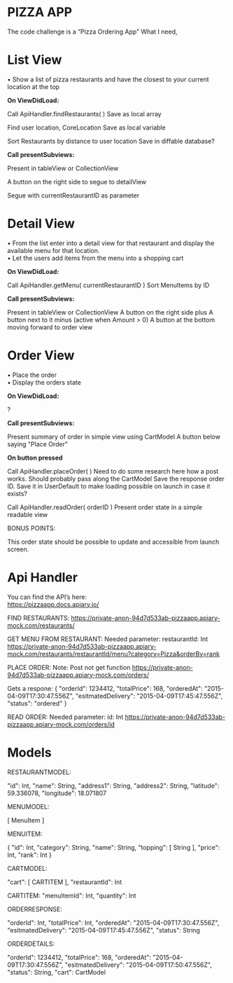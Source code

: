 #  PIZZA APP

The code challenge is a “Pizza Ordering App” 
What I need,

# List View
• Show a list of pizza restaurants and have the closest to your current location at the top 

**On ViewDidLoad:**

Call ApiHandler.findRestaurants( )
Save as local array

Find user location, CoreLocation
Save as local variable

Sort Restaurants by distance to user location
Save in diffable database?

**Call presentSubviews:**

Present in tableView or CollectionView

A button on the right side to segue to detailView

Segue with currentRestaurantID as parameter


# Detail View
• From the list enter into a detail view for that restaurant and display the available menu for that location.        
• Let the users add items from the menu into a shopping cart     

**On ViewDidLoad:**

Call ApiHandler.getMenu( currentRestaurantID ) 
Sort MenuItems by ID

**Call presentSubviews:**

Present in tableView or CollectionView
A button on the right side plus
A button next to it minus (active when Amount > 0)
A button at the bottom moving forward to order view

# Order View
• Place the order         
• Display the orders state 

**On ViewDidLoad:**

  ?

**Call presentSubviews:**

Present summary of order in simple view using CartModel
A button below saying "Place Order"

**On button pressed** 

Call ApiHandler.placeOrder( ) Need to do some research here how a post works. Should probably pass along the CartModel
Save the response order ID. Save it in UserDefault to make loading possible on launch in case it exists?

Call ApiHandler.readOrder( orderID ) 
Present order state in a simple readable view 

BONUS POINTS: 

This order state should be possible to update and accessible from launch screen. 

# Api Handler

You can find the API’s here:  
https://pizzaapp.docs.apiary.io/

FIND RESTAURANTS: 
https://private-anon-94d7d533ab-pizzaapp.apiary-mock.com/restaurants/

GET MENU FROM RESTAURANT: 
Needed parameter: restaurantId: Int
https://private-anon-94d7d533ab-pizzaapp.apiary-mock.com/restaurants/restaurantId/menu?category=Pizza&orderBy=rank

PLACE ORDER:
Note: Post not get function
https://private-anon-94d7d533ab-pizzaapp.apiary-mock.com/orders/

Gets a respone: 
{
  "orderId": 1234412,
  "totalPrice": 168,
  "orderedAt": "2015-04-09T17:30:47.556Z",
  "esitmatedDelivery": "2015-04-09T17:45:47.556Z",
  "status": "ordered"
}

READ ORDER:
Needed parameter: id: Int
https://private-anon-94d7d533ab-pizzaapp.apiary-mock.com/orders/id

# Models

RESTAURANTMODEL:

"id": Int,
 "name": String,
 "address1": String,
 "address2": String,
 "latitude": 59.336078,
 "longitude": 18.071807
 
 MENUMODEL:
 
 [ MenuItem ] 
 
 MENUITEM:
 
 {
     "id": Int,
     "category": String,
     "name": String,
     "topping": [ String ],
     "price": Int,
     "rank": Int
   }

CARTMODEL:

"cart": [ CARTITEM ],
 "restaurantId": Int
 
 CARTITEM:
 "menuItemId": Int,
 "quantity": Int
 
 ORDERRESPONSE:
 
 "orderId": Int,
 "totalPrice": Int,
 "orderedAt": "2015-04-09T17:30:47.556Z",
 "esitmatedDelivery": "2015-04-09T17:45:47.556Z",
 "status": String
 
 ORDERDETAILS:
 
   "orderId": 1234412,
   "totalPrice": 168,
   "orderedAt": "2015-04-09T17:30:47.556Z",
   "esitmatedDelivery": "2015-04-09T17:50:47.556Z",
   "status": String,
   "cart": CartModel

  


